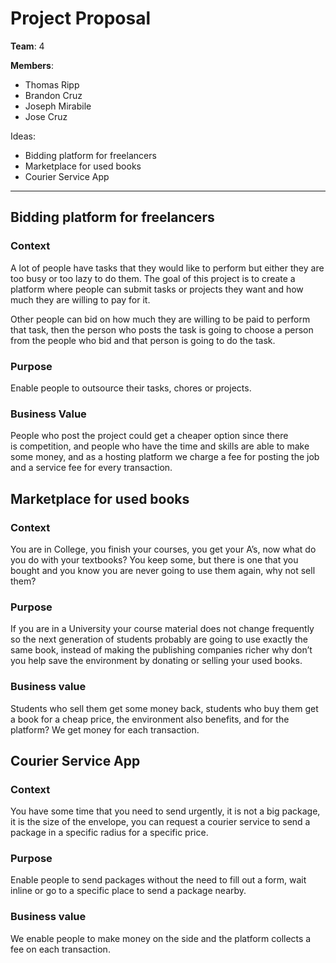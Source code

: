 # Project Proposal
**Team**: 4

**Members**:
- Thomas Ripp
- Brandon Cruz 
- Joseph Mirabile
- Jose Cruz

Ideas:
- Bidding platform for freelancers
- Marketplace for used books
- Courier Service App

---

## Bidding platform for freelancers

### Context
A lot of people have tasks that they would like to perform but either they are 
too busy or too lazy to do them. The goal of this project is to create a 
platform where people can submit tasks or projects they want and how much 
they are willing to pay for it. 

Other people can bid on how much they are willing to be paid to perform that 
task, then the person who posts the task is going to choose a person from the 
people who bid and that person is going to do the task.


### Purpose
Enable people to outsource their tasks, chores or projects.

### Business Value
People  who  post  the  project  could  get  a  cheaper  option  since  there  
is competition, and people who have the time and skills are able to make some 
money, and as a hosting platform we charge a fee for posting the job and 
a service fee for every transaction.

## Marketplace for used books

### Context
You are in College, you finish your courses, you get your A’s, now what do you 
do with your textbooks?  You keep some, but there is one that you bought and 
you know you are never going to use them again, why not sell them?

### Purpose
If you are in a University your course material does not change frequently so 
the next generation of students probably are going to use exactly the same 
book, instead of making the publishing companies richer why don’t you help 
save the environment by donating or selling your used books.

### Business value
Students who sell them get some money back, students who buy them get a book 
for a cheap price, the environment also benefits, and for the platform? We get 
money for each transaction.

## Courier Service App

### Context
You have some time that you need to send urgently,  it is not a big package,  
it is the size of the envelope, you can request a courier service to send a 
package in a specific radius for a specific price.

### Purpose
Enable people to send packages without the need to fill out a form, wait 
inline or go to a specific place to send a package nearby.

###  Business value
We enable people to make money on the side and the platform collects a 
fee on each transaction.